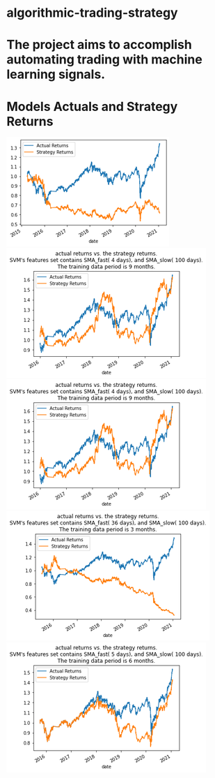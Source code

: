 # algorithmic-trading-strategy
# The project aims to accomplish automating trading with machine learning signals.
# Models Actuals and Strategy Returns
![](baselineplot.png)
![](modelfig1.png)
![](model2plot.png)
![](model3plot.png)
![](model4plot.png)
